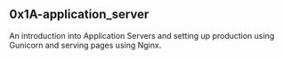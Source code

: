 ## 0x1A-application_server

An introduction into Application Servers and setting up production using Gunicorn and serving pages using Nginx.